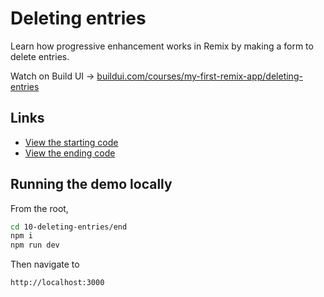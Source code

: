 # Deleting entries

Learn how progressive enhancement works in Remix by making a form to delete entries.

Watch on Build UI → [buildui.com/courses/my-first-remix-app/deleting-entries](https://buildui.com/courses/my-first-remix-app/deleting-entries)

## Links

- [View the starting code](./begin)
- [View the ending code](./end)

## Running the demo locally

From the root,

```sh
cd 10-deleting-entries/end
npm i
npm run dev
```

Then navigate to

```
http://localhost:3000
```
